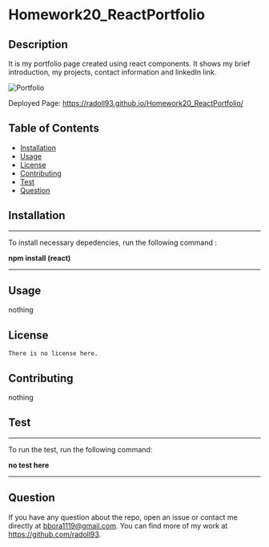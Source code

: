 # Homework20_ReactPortfolio



## Description 

It is my portfolio page created using react components. It shows my brief introduction, my projects, contact information and linkedIn link.


![Portfolio](./src/styles/images/react_app.gif)

Deployed Page: https://radoll93.github.io/Homework20_ReactPortfolio/


## Table of Contents 

- [Installation](#Installation)
- [Usage](#Usage)
- [License](#License)
- [Contributing](#Contributing)
- [Test](#Test)
- [Question](#Question)



## Installation

  ---
  To install necessary depedencies, run the following command :
  
  **npm install (react)**

  ---

## Usage

  nothing



## License

    There is no license here.
    

## Contributing

nothing


## Test

  ---
  To run the test, run the following command:
  
  **no test here**

  ---

## Question

If you have any question about the repo, open an issue or contact me directly at bbora1119@gmail.com. You can find more of my work at https://github.com/radoll93.





  
